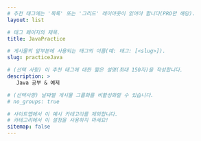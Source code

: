 ```yaml
---
# 추천 태그에는 '목록' 또는 '그리드' 레이아웃이 있어야 합니다(PRO만 해당).
layout: list

# 태그 페이지의 제목.
title: JavaPractice

# 게시물의 앞부분에 사용되는 태그의 이름(예: 태그: [<slug>]).
slug: practiceJava

# (선택 사항) 이 추천 태그에 대한 짧은 설명(최대 150자)을 작성합니다.
description: >
   Java 공부 & 예제

# (선택사항) 날짜별 게시물 그룹화를 비활성화할 수 있습니다.
# no_groups: true

# 사이트맵에서 이 예시 카테고리를 제외합니다.
# 카테고리에서 이 설정을 사용하지 마세요!
sitemap: false
---
```

